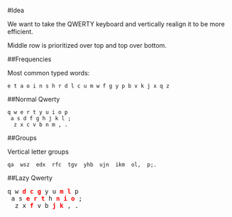 #Idea

We want to take the QWERTY keyboard and vertically realign it to be more efficient.

Middle row is prioritized over top and top over bottom.

##Frequencies

Most common typed words:

	e t a o i n s h r d l c u m w f g y p b v k j x q z

##Normal Qwerty

	q w e r t y u i o p
	 a s d f g h j k l ;
	  z x c v b n m , .

##Groups

Vertical letter groups

	qa  wsz  edx  rfc  tgv  yhb  ujn  ikm  ol,  p;.

##Lazy Qwerty

<pre>
q w <b style="color:red">d</b> <b style="color:red">c</b> <b style="color:red">g</b> y u <b style="color:red">m</b> <b style="color:red">l</b> p
 a s <b style="color:red">e</b> <b style="color:red">r</b> <b style="color:red">t</b> h <b style="color:red">n</b> <b style="color:red">i</b> <b style="color:red">o</b> ;
  z x <b style="color:red">f</b> v b <b style="color:red">j</b> <b style="color:red">k</b> , .
</pre>
